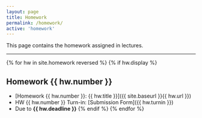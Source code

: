```yaml
---
layout: page
title: Homework
permalink: /homework/
active: 'homework'
---
```


This page contains the homework assigned in lectures.

---

{% for hw in site.homework reversed %}
{% if hw.display %}
## Homework {{ hw.number }}
- [Homework {{ hw.number }}: {{ hw.title }}]({{ site.baseurl }}{{ hw.url }})
- HW {{ hw.number }} Turn-in: [Submission Form]({{ hw.turnin }})
- Due to **{{ hw.deadline }}**
{% endif %}
{% endfor %}